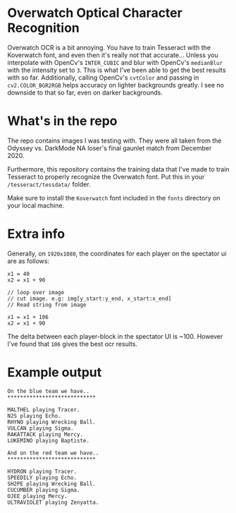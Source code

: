 # Overwatch Optical Character Recognition
Overwatch OCR is a bit annoying. You have to train Tesseract with the Koverwatch font, and even then it's really not that accurate... Unless you interpolate with OpenCv's `INTER_CUBIC` and blur with OpenCv's `medianBlur` with the intensity set to `3`. This is what I've been able to get the best results with so far. Additionally, calling OpenCv's `cvtColor` and passing in `cv2.COLOR_BGR2RGB` helps accuracy on lighter backgrounds greatly. I see no downside to that so far, even on darker backgrounds.

# What's in the repo
The repo contains images I was testing with. They were all taken from the Odyssey vs. DarkMode NA loser's final gaunlet match from December 2020.

Furthermore, this repository contains the training data that I've made to train Tesseract to properly recognize the
Overwatch font. Put this in your `/tesseract/tessdata/` folder.

Make sure to install the `Koverwatch` font included in the `fonts` directory on your local machine. 

# Extra info
Generally, on `1920x1080`, the coordinates for each player on the spectator ui are as follows:
```
x1 = 40
x2 = x1 + 90

// loop over image
// cut image. e.g: img[y_start:y_end, x_start:x_end]
// Read string from image 

x1 = x1 + 106
x2 = x1 + 90
```
The delta between each player-block in the spectator UI is ~100. However I've found that `106` gives the best ocr
results.

# Example output
```
On the blue team we have..
****************************

MALTHEL playing Tracer.
N2S playing Echo.
RHYNO playing Wrecking Ball.
VULCAN playing Sigma.
RAKATTACK playing Mercy.
LUKEMINO playing Baptiste.

And on the red team we have..
****************************

HYDRON playing Tracer.
SPEEDILY playing Echo.
SH2PE playing Wrecking Ball.
CUCUMBER playing Sigma.
OJEE playing Mercy.
ULTRAVIOLET playing Zenyatta.
```
